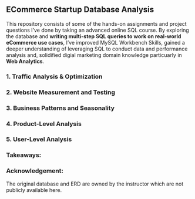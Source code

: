 ## ECommerce Startup Database Analysis 

This repository consists of some of the hands-on assignments and project questions I’ve done by taking an advanced online SQL course. By exploring the database and **writing multi-step SQL queries to work on real-world eCommerce use cases**, I’ve improved MySQL Workbench Skills, gained a deeper understanding of leveraging SQL to conduct data and performance analysis and, solidified digial marketing domain knowledge particuarly in **Web Analytics**.

### 1. Traffic Analysis & Optimization 

### 2. Website Measurement and Testing 

### 3. Business Patterns and Seasonality 

### 4. Product-Level Analysis 

### 5. User-Level Analysis 


### Takeaways:


### Acknowledgement: 
The original database and ERD are owned by the instructor which are not publicly available here. 

